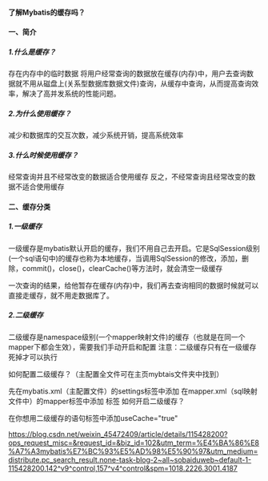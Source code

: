 #### 了解Mybatis的缓存吗？

#### 一、简介

##### 1.什么是缓存？

存在内存中的临时数据
将用户经常查询的数据放在缓存(内存)中，用户去查询数据就不用从磁盘上(关系型数据库数据文件)查询，从缓存中查询，从而提高查询效率，解决了高并发系统的性能问题。

##### 2.为什么使用缓存？

减少和数据库的交互次数，减少系统开销，提高系统效率

##### 3.什么时候使用缓存？

经常查询并且不经常改变的数据适合使用缓存
反之，不经常查询且经常改变的数据不适合使用缓存



#### 二、缓存分类

##### 1.一级缓存

一级缓存是mybatis默认开启的缓存，我们不用自己去开启。它是SqlSession级别(一个sql语句中)的缓存也称为本地缓存，当调用SqlSession的修改，添加，删除，commit()，close()，clearCache()等方法时，就会清空一级缓存

一次查询的结果，给他暂存在缓存(内存)中，我们再去查询相同的数据时候就可以直接走缓存，就不用走数据库了。



##### 2.二级缓存

二级缓存是namespace级别(一个mapper映射文件)的缓存（也就是在同一个mapper下都会生效），需要我们手动开启和配置
注意：二级缓存只有在一级缓存死掉才可以执行

如何配置二级缓存？（主配置全文件可在主页mybtais文件夹中找到）

先在mybatis.xml（主配置文件）的settings标签中添加<setting name="cacheEnabled" value="true"/>
在mapper.xml（sql映射文件中）的mapper标签中添加<cache/> 标签
如何开启二级缓存？

在你想用二级缓存的语句标签中添加useCache="true"





https://blog.csdn.net/weixin_45472409/article/details/115428200?ops_request_misc=&request_id=&biz_id=102&utm_term=%E4%BA%86%E8%A7%A3mybatis%E7%BC%93%E5%AD%98%E5%90%97&utm_medium=distribute.pc_search_result.none-task-blog-2~all~sobaiduweb~default-1-115428200.142^v9^control,157^v4^control&spm=1018.2226.3001.4187